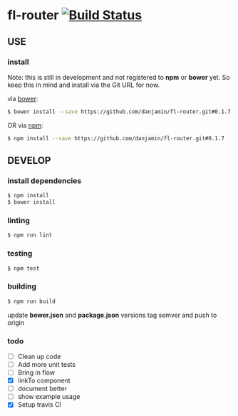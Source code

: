 # fl-router [![Build Status](https://travis-ci.org/danjamin/fl-router.svg)](https://travis-ci.org/danjamin/fl-router)

## USE

### install

Note: this is still in development and not registered to **npm** or **bower** yet.
      So keep this in mind and install via the Git URL for now.

via [bower](http://bower.io):

```sh
$ bower install --save https://github.com/danjamin/fl-router.git#0.1.7
```

OR via [npm](http://npmjs.com):

```sh
$ npm install --save https://github.com/danjamin/fl-router.git#0.1.7
```


## DEVELOP

### install dependencies

```sh
$ npm install
$ bower install
```

### linting

```sh
$ npm run lint
```

### testing

```sh
$ npm test
```

### building

```sh
$ npm run build
```

update **bower.json** and **package.json** versions
tag semver and push to origin


### todo

- [ ] Clean up code
- [ ] Add more unit tests
- [ ] Bring in flow
- [x] linkTo component
- [ ] document better
- [ ] show example usage
- [x] Setup travis CI
